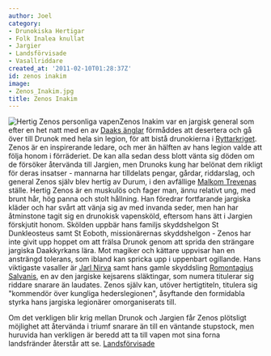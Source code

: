 ```yaml
---
author: Joel
category:
- Drunokiska Hertigar
- Folk Inalea knullat
- Jargier
- Landsförvisade
- Vasallriddare
created_at: '2011-02-10T01:28:37Z'
id: zenos inakim
image:
- Zenos_Inakim.jpg
title: Zenos Inakim
---
```

![Hertig Zenos personliga vapen]Zenos Inakim var en jargisk general som efter en het natt med en av [Daaks änglar] förmåddes att desertera och gå över till Drunok med hela sin legion, för att bistå drunokierna i [Ryttarkriget]. Zenos är en inspirerande ledare, och mer än hälften av hans legion valde att följa honom i förräderiet. De kan alla sedan dess blott vänta sig döden om de försöker återvända till Jargien, men Drunoks kung har belönat dem rikligt för deras insatser - mannarna har tilldelats pengar, gårdar, riddarslag, och general Zenos själv blev hertig av Durum, i den avfällige [Malkom Trevenas] ställe.
Hertig Zenos är en muskulös och fager man, ännu relativt ung, med brunt hår, hög panna och stolt hållning. Han föredrar fortfarande jargiska kläder och har svårt att vänja sig av med invanda seder, men han har åtminstone tagit sig en drunokisk vapensköld, eftersom hans ätt i Jargien förskjutit honom. Skölden uppbär hans familjs skyddshelgon St Dunkleosteus samt St Eoboth, missionärernas skyddshelgon - Zenos har inte givit upp hoppet om att frälsa Drunok genom att sprida den strängare jargiska Daakkyrkans lära. Mot magiker och kättare uppvisar han en ansträngd tolerans, som ibland kan spricka upp i uppenbart ogillande.
Hans viktigaste vasaller är [Jarl Nirva] samt hans gamle skyddsling [Romontagius Salvanis], en av den jargiske kejsarens släktingar, som numera titulerar sig riddare snarare än laudates. Zenos själv kan, utöver hertigtiteln, titulera sig "kommendör över kungliga hederslegionen", åsyftande den formidabla styrka hans jargiska legionärer omorganiserats till.

Om det verkligen blir krig mellan Drunok och Jargien får Zenos plötsligt möjlighet att återvända i triumf snarare än till en väntande stupstock, men huruvida han verkligen är beredd att ta till vapen mot sina forna landsfränder återstår att se.
[Landsförvisade]

  [Hertig Zenos personliga vapen]: Zenos_Inakim.jpg "Hertig Zenos personliga vapen"
  [Daaks änglar]: Inalea
  [Ryttarkriget]: Ryttarkriget
  [Malkom Trevenas]: Malkom_Trevena
  [Jarl Nirva]: Jarl_Nirva
  [Romontagius Salvanis]: Romontagius_Salvanis
  [Landsförvisade]: Landsförvisade